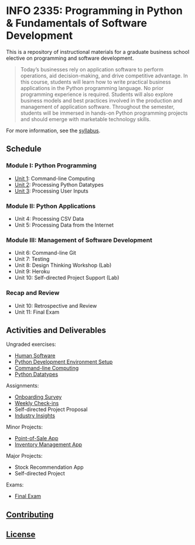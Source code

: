 # INFO 2335: Programming in Python & Fundamentals of Software Development

This is a repository of instructional materials for a graduate business school elective on programming and software development.

> Today’s businesses rely on application software to perform operations, aid decision-making, and drive competitive advantage. In this course, students will learn how to write practical business applications in the Python programming language. No prior programming experience is required. Students will also explore business models and best practices involved in the production and management of application software. Throughout the semester, students will be immersed in hands-on Python programming projects and should emerge with marketable technology skills.

For more information, see the [syllabus](/syllabus-20180523.pdf).

## Schedule

### Module I: Python Programming

  + [Unit 1](/units/unit-1/agenda.md): Command-line Computing
  + [Unit 2](/units/unit-2/agenda.md): Processing Python Datatypes
  + [Unit 3](/units/unit-3/agenda.md): Processing User Inputs

### Module II: Python Applications

  + Unit 4: Processing CSV Data
  + Unit 5: Processing Data from the Internet

### Module III: Management of Software Development

  + Unit 6: Command-line Git
  + Unit 7: Testing
  + Unit 8: Design Thinking Workshop (Lab)
  + Unit 9: Heroku
  + Unit 10: Self-directed Project Support (Lab)

### Recap and Review

  + Unit 10: Retrospective and Review
  + Unit 11: Final Exam

## Activities and Deliverables

Ungraded exercises:

  + [Human Software](/exercises/human-software/exercise.md)
  + [Python Development Environment Setup](/exercises/dev-environment-setup/exercise.md)
  + [Command-line Computing](/exercises/command-line-computing/exercise.md)
  + [Python Datatypes](/exercises/python-datatypes/exercise.md)

Assignments:

  + [Onboarding Survey](https://goo.gl/forms/UhXUqDUVE0pgeQlK2)
  + [Weekly Check-ins](https://goo.gl/forms/6MiFYOcwBdDulp763)
  + Self-directed Project Proposal
  + [Industry Insights](/assignments/industry-insights/assignment.md)

Minor Projects:

  + [Point-of-Sale App](/projects/point-of-sale-app/project.md)
  + [Inventory Management App](/projects/inventory-app/project.md)

Major Projects:

  + Stock Recommendation App
  + Self-directed Project

Exams:

  + [Final Exam](/exams/final/exam.md)

## [Contributing](/CONTRIBUTING.md)

## [License](/LICENSE.md)
